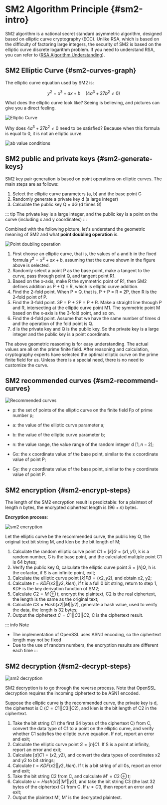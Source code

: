 # SM2 Algorithm Principle {#sm2-intro}

SM2 algorithm is a national secret standard asymmetric algorithm, designed based on elliptic curve cryptography (ECC). Unlike RSA, which is based on the difficulty of factoring large integers, the security of SM2 is based on the elliptic curve discrete logarithm problem. If you need to understand RSA, you can refer to ([RSA Algorithm Understanding](https://muzipiao.github.io/2016/12/iOS-%E7%AB%AF-RSA-%E5%8A%A0%E5%AF%86/)).

## SM2 Elliptic Curve {#sm2-curves-graph}

The elliptic curve equation used by SM2 is:

$$y^2 = x^3 + ax + b \quad (4a^3 + 27b^2 ≠ 0)$$

What does the elliptic curve look like? Seeing is believing, and pictures can give you a direct feeling.

![Elliptic Curve](/img/gmobjc-sm2-intro1.png)

Why does $4a^3 + 27b^2 ≠ 0$ need to be satisfied? Because when this formula is equal to 0, it is not an elliptic curve.

![ab value conditions](/img/gmobjc-sm2-intro2.png)

## SM2 public and private keys {#sm2-generate-keys}

SM2 key pair generation is based on point operations on elliptic curves. The main steps are as follows:

1. Select the elliptic curve parameters (a, b) and the base point G
2. Randomly generate a private key d (a large integer)
3. Calculate the public key Q = dG (d times G)

::: tip
The private key is a large integer, and the public key is a point on the curve (including x and y coordinates)
:::

Combined with the following picture, let's understand the geometric meaning of SM2 and what **point doubling operation** is.

![Point doubling operation](/img/gmobjc-sm2-intro3.png)

1. First choose an elliptic curve, that is, the values ​​of a and b in the fixed formula $y^2 = x^3 + ax + b$, assuming that the curve shown in the figure above is selected.
2. Randomly select a point P as the base point, make a tangent to the curve, pass through point Q, and tangent point R1.
3. Based on the x-axis, make R the symmetric point of R1, then SM2 defines addition as P + Q = R, which is elliptic curve addition.
4. Find the 2-fold point. When P = Q, that is, P + P = R = 2P, then R is the 2-fold point of P.
5. Find the 3-fold point. 3P = P + 2P = P + R. Make a straight line through P and R, intersecting at the elliptic curve point M1. The symmetric point M based on the x-axis is the 3-fold point, and so on.
6. Find the d-fold point. Assume that we have the same number of times d and the operation of the fold point is Q.
7. d is the private key and Q is the public key. So the private key is a large integer and the public key is a point coordinate.

The above geometric reasoning is for easy understanding. The actual values ​​are all on the prime finite field. After reasoning and calculation, cryptography experts have selected the optimal elliptic curve on the prime finite field for us. Unless there is a special need, there is no need to customize the curve.

## SM2 recommended curves {#sm2-recommend-curves}

![Recommended curves](/img/gmobjc-sm2-intro4.png)

- p: the set of points of the elliptic curve on the finite field Fp of prime number p;

- a: the value of the elliptic curve parameter a;

- b: the value of the elliptic curve parameter b;

- n: the value range, the value range of the random integer d $[1,n-2]$;

- Gx: the x coordinate value of the base point, similar to the x coordinate value of point P;

- Gy: the y coordinate value of the base point, similar to the y coordinate value of point P.

## SM2 encryption {#sm2-encrypt-steps}

The length of the SM2 encryption result is predictable: for a plaintext of length n bytes, the encrypted ciphertext length is $(96 + n)$ bytes.

**Encryption process**:

![sm2 encryption](/img/gmobjc-sm2-intro5.png)

Let the elliptic curve be the recommended curve, the public key Q, the original text bit string M, and klen be the bit length of M;

1. Calculate the random elliptic curve point $C1 = [k]G=(x1, y1)$, k is a random number, G is the base point, and the calculated multiple point C1 is 64 bytes;
2. Verify the public key Q, calculate the elliptic curve point $S=[h]Q$, h is the cofactor, if S is an infinite point, exit;
3. Calculate the elliptic curve point $[k]PB=(x2, y2)$, and obtain x2, y2;
4. Calculate $t = KDF(x2||y2, klen)$, if t is a full 0 bit string, return to step 1, KDF is the key derivation function of SM2;
5. Calculate $C2= M⊕t$, encrypt the plaintext, C2 is the real ciphertext, the length is the same as the original text;
6. Calculate $C3= Hash (x2||M||y2)$, generate a hash value, used to verify the data, the length is 32 bytes;
7. Output the ciphertext $C=C1||C3||C2$, C is the ciphertext result.

::: info Note
- The implementation of OpenSSL uses ASN.1 encoding, so the ciphertext length may not be fixed
- Due to the use of random numbers, the encryption results are different each time
:::

## SM2 decryption {#sm2-decrypt-steps}

![sm2 decryption](/img/gmobjc-sm2-intro6.png)

SM2 decryption is to go through the reverse process. Note that OpenSSL decryption requires the incoming ciphertext to be ASN1 encoded.

Suppose the elliptic curve is the recommended curve, the private key is d, the ciphertext is C ($C=C1||C3||C2$), and klen is the bit length of C2 in the ciphertext.

1. Take the bit string C1 (the first 64 bytes of the ciphertext C) from C, convert the data type of C1 to a point on the elliptic curve, and verify whether C1 satisfies the elliptic curve equation. If not, report an error and exit;
2. Calculate the elliptic curve point $S= [h]C1$. If S is a point at infinity, report an error and exit;
3. Calculate $[d]C1=(x2, y2)$, and convert the data types of coordinates x2 and y2 to bit strings;
4. Calculate $t = KDF(x2||y2, klen)$. If t is a bit string of all 0s, report an error and exit;
5. Take the bit string C2 from C, and calculate $M'=C2⊕t$;
6. Calculate $u = Hash (x2||M'||y2)$, and take the bit string C3 (the last 32 bytes of the ciphertext C) from C. If $u≠C3$, then report an error and exit;
7. Output the plaintext M', M' is the decrypted plaintext.
